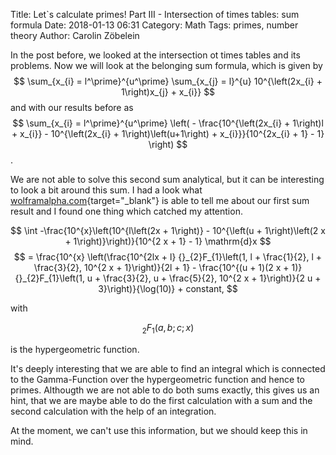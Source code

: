 Title:      Let`s calculate primes! Part III - Intersection of times tables: sum formula
Date:       2018-01-13 06:31
Category:   Math
Tags:       primes, number theory
Author:     Carolin Zöbelein

In the post before, we looked at the intersection ot times tables and its problems. Now we will look at the belonging sum formula, which is given by
$$
	\sum_{x_{i} = l^\prime}^{u^\prime}  \sum_{x_{j} = l}^{u} 10^{\left(2x_{i} + 1\right)x_{j} + x_{i}}	
$$
and with our results before as
$$
	\sum_{x_{i} = l^\prime}^{u^\prime} \left( - \frac{10^{\left(2x_{i} + 1\right)l + x_{i}} - 10^{\left(2x_{i} + 1\right)\left(u+1\right) + x_{i}}}{10^{2x_{i} + 1} - 1} \right)
$$.

We are not able to solve this second sum analytical, but it can be interesting to look a bit around this sum. I had a look what [wolframalpha.com](https://www.wolframalpha.com/input/?i=-%2810%5Ex+%2810%5E%28l+%282+x+%2B+1%29%29+-+10%5E%28%28u+%2B+1%29+%282+x+%2B+1%29%29%29%29%2F%2810%5E%282+x+%2B+1%29+-+1%29){target="_blank"} is able to tell me about our first sum result and I found one thing which catched my attention.

$$
    \int -\frac{10^{x}\left(10^{l\left(2x + 1\right)} - 10^{\left(u + 1\right)\left(2 x + 1\right)}\right)}{10^{2 x + 1} - 1} \mathrm{d}x
$$
$$
    = \frac{10^{x} \left(\frac{10^{2lx + l} {}_{2}F_{1}\left(1, l + \frac{1}{2}, l + \frac{3}{2}, 10^{2 x + 1}\right)}{2l + 1} - \frac{10^{(u + 1)(2 x + 1)} {}_{2}F_{1}\left(1, u + \frac{3}{2}, u + \frac{5}{2}, 10^{2 x + 1}\right)}{2 u + 3}\right)}{\log(10)} + constant,
$$

with

$$
    {}_{2}F_{1}\left(a, b; c; x\right)
$$

is the hypergeometric function.  

It's deeply interesting that we are able to find an integral which is connected to the Gamma-Function
over the hypergeometric function and hence to primes. Althougth we are not able to do both sums
exactly, this gives us an hint, that we are maybe able to do the first calculation with a sum and
the second calculation with the help of an integration.  

At the moment, we can't use this information, but we should keep this in mind.



